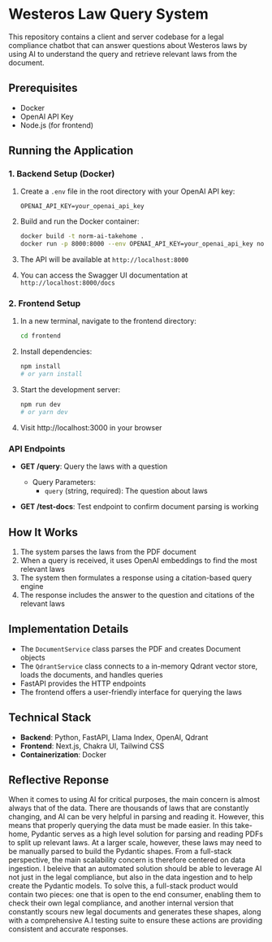 # Westeros Law Query System

This repository contains a client and server codebase for a legal compliance chatbot that can answer questions about Westeros laws by using AI to understand the query and retrieve relevant laws from the document.

## Prerequisites

- Docker
- OpenAI API Key
- Node.js (for frontend)

## Running the Application

### 1. Backend Setup (Docker)

1. Create a `.env` file in the root directory with your OpenAI API key:
   ```
   OPENAI_API_KEY=your_openai_api_key
   ```

2. Build and run the Docker container:
   ```bash
   docker build -t norm-ai-takehome .
   docker run -p 8000:8000 --env OPENAI_API_KEY=your_openai_api_key norm-ai-takehome
   ```

3. The API will be available at `http://localhost:8000`
4. You can access the Swagger UI documentation at `http://localhost:8000/docs`

### 2. Frontend Setup

1. In a new terminal, navigate to the frontend directory:
   ```bash
   cd frontend
   ```

2. Install dependencies:
   ```bash
   npm install
   # or yarn install
   ```

3. Start the development server:
   ```bash
   npm run dev
   # or yarn dev
   ```

4. Visit http://localhost:3000 in your browser

### API Endpoints

- **GET /query**: Query the laws with a question
  - Query Parameters:
    - `query` (string, required): The question about laws

- **GET /test-docs**: Test endpoint to confirm document parsing is working

## How It Works

1. The system parses the laws from the PDF document
2. When a query is received, it uses OpenAI embeddings to find the most relevant laws
3. The system then formulates a response using a citation-based query engine
4. The response includes the answer to the question and citations of the relevant laws

## Implementation Details

- The `DocumentService` class parses the PDF and creates Document objects
- The `QdrantService` class connects to a in-memory Qdrant vector store, loads the documents, and handles queries
- FastAPI provides the HTTP endpoints
- The frontend offers a user-friendly interface for querying the laws

## Technical Stack

- **Backend**: Python, FastAPI, Llama Index, OpenAI, Qdrant
- **Frontend**: Next.js, Chakra UI, Tailwind CSS
- **Containerization**: Docker


## Reflective Reponse
When it comes to using AI for critical purposes, the main concern is almost always that of the data. There are thousands of laws that are constantly changing, and AI can be very helpful in parsing and reading it. However, this means that properly querying the data must be made easier. In this take-home, Pydantic serves as a high level solution for parsing and reading PDFs to split up relevant laws. At a larger scale, however, these laws may need to be manually parsed to build the Pydantic shapes. 
From a full-stack perspective, the main scalability concern is therefore centered on data ingestion. I beleive that an automated solution should be able to leverage AI not just in the legal compliance, but also in the data ingestion and to help create the Pydantic models. To solve this, a full-stack product would contain two pieces: one that is open to the end consumer, enabling them to check their own legal compliance, and another internal version that constantly scours new legal documents and generates these shapes, along with a comprehensive A.I testing suite to ensure these actions are providing consistent and accurate responses.